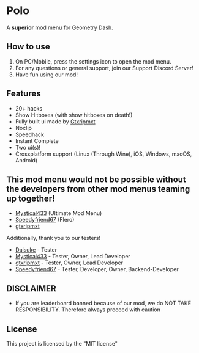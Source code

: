 # Polo
A **superior** mod menu for Geometry Dash.

## How to use
1. On PC/Mobile, press the settings icon to open the mod menu.
2. For any questions or general support, join our Support Discord Server!
3. Have fun using our mod!

## Features
- 20+ hacks
- Show Hitboxes (with show hitboxes on death!)
- Fully built ui made by [Gtxripmxt](https://github.com/gtxripmxt)
- Noclip
- Speedhack
- Instant Complete
- Two ui(s)!
- Crossplatform support (Linux (Through Wine), iOS, Windows, macOS, Android)

## This mod menu would not be possible without the developers from other mod menus teaming up together!

- [Mystical433](https://github.com/mystical2090) (Ultimate Mod Menu)
- [Speedyfriend67](https://github.com/speedyfriend67) (Flero)
- [gtxripmxt](https://github.com/gtxripmxt)

Additionally, thank you to our testers!
- [Daisuke](https://github.com/daisuke) - Tester
- [Mystical433](https://github.com/mystical2090) - Tester, Owner, Lead Developer
- [gtxripmxt](https://github.com/gtxripmxt) - Tester, Owner, Lead Developer
- [Speedyfriend67](https://github.com/speedyfriend67) - Tester, Developer, Owner, Backend-Developer

## DISCLAIMER
* If you are leaderboard banned because of our mod, we do NOT TAKE RESPONSIBILITY. Therefore always proceed with caution

## License
This project is licensed by the "MIT license"
